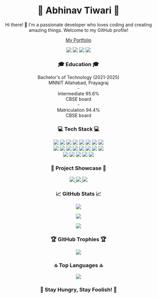 <!-- Your Name -->
<h1 align="center">🌟 Abhinav Tiwari 🌟</h1>

<!-- Your Introduction -->
<p align="center">
  Hi there! 👋 I'm a passionate developer who loves coding and creating amazing things. Welcome to my GitHub profile!
</p>

<p align="center">
  <a href='https://resume-abhinav.vercel.app/'>My Portfolio</a>
</p>


<!-- Your Social Media and Contact -->
<p align="center">
  <a href="https://www.linkedin.com/in/abhinav-tiwari-mnnit/"><img src="https://img.shields.io/badge/-LinkedIn-blue?style=flat&logo=linkedin"></a>
  <a href="https://mail.google.com/mail/?view=cm&fs=1&to=abhiitiwarii0@gmail.com"><img src="https://img.shields.io/badge/-Email-D14836?style=flat&logo=email&logoColor=white"></a>
  <a href="https://leetcode.com/Dev_Demigod/"><img src="https://img.shields.io/badge/-LeetCode-FFA116?style=flat&logo=leetcode&logoColor=white"></a>
  <a href="https://auth.geeksforgeeks.org/user/abhiitiwarii0/"><img src="https://img.shields.io/badge/-GeeksforGeeks-0F9D58?style=flat&logo=geeksforgeeks&logoColor=white"></a>
</p>

<!-- Your Education -->
<h3 align="center">🎓 Education 🎓</h3>
<p align="center">
    Bachelor's of Technology (2021-2025)<br>
    MNNIT Allahabad, Prayagraj<br>
  - <br>Intermediate 95.6%<br>
    CBSE board<br>
  - <br>Matriculation 94.4%<br>
    CBSE board
</p>

<!-- Your Skills -->
<h3 align="center">💻 Tech Stack 💻</h3>
<p align="center">
  <img src="https://img.shields.io/badge/-HTML5-E34F26?style=flat&logo=html5&logoColor=white">
  <img src="https://img.shields.io/badge/-CSS3-1572B6?style=flat&logo=css3">
  <img src="https://img.shields.io/badge/-JavaScript-F7DF1E?style=flat&logo=javascript&logoColor=white">
  <img src="https://img.shields.io/badge/-Python-3776AB?style=flat&logo=python&logoColor=white">
  <img src="https://img.shields.io/badge/-C++-00599C?style=flat&logo=c%2B%2B&logoColor=white">
  <img src="https://img.shields.io/badge/-C-00599C?style=flat&logo=c&logoColor=white">
  <img src="https://img.shields.io/badge/-Git-F05032?style=flat&logo=git&logoColor=white">
  <img src="https://img.shields.io/badge/-Machine%20Learning-FF6F00?style=flat">
  <br>
  <img src="https://img.shields.io/badge/-Data%20Analysis-3366BB?style=flat">
  <img src="https://img.shields.io/badge/-Reinforcement%20Learning-FF6F00?style=flat&logo=python&logoColor=white">
  <img src="https://img.shields.io/badge/-NumPy-013243?style=flat&logo=numpy&logoColor=white">
  <img src="https://img.shields.io/badge/-Matplotlib-007ACC?style=flat&logo=matplotlib&logoColor=white">
  <img src="https://img.shields.io/badge/-MongoDB-47A248?style=flat&logo=mongodb&logoColor=white">
  <img src="https://img.shields.io/badge/-MySQL-4479A1?style=flat&logo=mysql&logoColor=white">
  <img src="https://img.shields.io/badge/-Node.js-339933?style=flat&logo=node.js&logoColor=white">
  <img src="https://img.shields.io/badge/-Express.js-000000?style=flat&logo=express&logoColor=white">
  <br>
  <img src="https://img.shields.io/badge/-Stable%20Baselines3-2874A6?style=flat&logo=python&logoColor=white">
  <img src="https://img.shields.io/badge/-Artificial%20Intelligence-FF9900?style=flat&logo=python&logoColor=white">
  <img src="https://img.shields.io/badge/-scikit--learn-F7931E?style=flat&logo=scikit-learn&logoColor=white">
  <img src="https://img.shields.io/badge/-PyTorch-EE4C2C?style=flat&logo=pytorch&logoColor=white">
  <img src="https://img.shields.io/badge/-pandas-150458?style=flat&logo=pandas&logoColor=white">
</p>

<!-- Your Project Showcase -->
<h3 align="center">🚀 Project Showcase 🚀</h3>
<p align="center">
  <a href="https://github.com/Abhinav-21/Healthcare-Record-Management">
    <img src="https://github-readme-stats.vercel.app/api/pin/?username=Abhinav-21&repo=Healthcare-Record-Management&theme=dark">
  </a>
  <a href="https://github.com/Abhinav-21/Machine-Learning-Models">
    <img src="https://github-readme-stats.vercel.app/api/pin/?username=Abhinav-21&repo=Machine-Learning-Models&theme=dark">
  </a>
  <a href="https://github.com/Abhinav-21/Reinforced-Learning-AI">
    <img src="https://github-readme-stats.vercel.app/api/pin/?username=Abhinav-21&repo=Reinforced-Learning-AI&theme=dark">
  </a>
</p>

<!-- Your GitHub Stats -->
<h3 align="center">📈 GitHub Stats 📈</h3>
<p align="center">
  <img src="https://github-readme-stats.vercel.app/api?username=Abhinav-21&show_icons=true&theme=dark">
</p>
<p align="center">
  <a href="https://git.io/streak-stats">
    <img src="https://github-readme-streak-stats.herokuapp.com?user=Abhinav-21&theme=dark&date_format=M%20j%5B%2C%20Y%5D&mode=weekly">
  </a>
</p>
<p align="center">
  <img src="https://komarev.com/ghpvc/?username=Abhinav-21&color=blue&style=flat-square&label=Profile+Views">
</p>

<!-- Your GitHub Trophies -->
<h3 align="center">🏆 GitHub Trophies 🏆</h3>
<p align="center">
  <img src="https://github-profile-trophy.vercel.app/?username=Abhinav-21&theme=darkhub">
</p>

<!-- Your Top Languages -->
<h3 align="center">🔝 Top Languages 🔝</h3>
<p align="center">
  <a href="https://github.com/anuraghazra/github-readme-stats">
    <img src="https://github-readme-stats.vercel.app/api/top-langs/?username=Abhinav-21&theme=dark">
  </a>
</p>

<!-- Your Favorite Quote -->
<h3 align="center">🌟 Stay Hungry, Stay Foolish! 🌟</h3>
